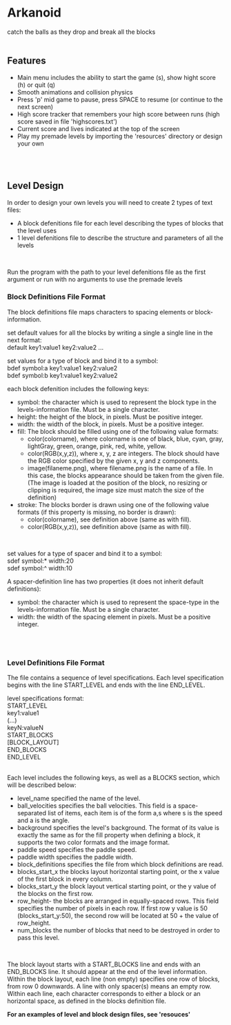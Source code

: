 # Arkanoid
catch the balls as they drop and break all the blocks
<br>
<br>

## Features
- Main menu includes the ability to start the game (s), show hight score (h) or quit (q)
- Smooth animations and collision physics
- Press 'p' mid game to pause, press SPACE to resume (or continue to the next screen)
- High score tracker that remembers your high score between runs (high score saved in file 'highscores.txt')
- Current score and lives indicated at the top of the screen
- Play my premade levels by importing the 'resources' directory or design your own
<br>
<br>


## Level Design
In order to design your own levels you will need to create 2 types of text files:
- A block defenitions file for each level describing the types of blocks that the level uses
- 1 level defenitions file to describe the structure and parameters of all the levels
<br>

Run the program with the path to your level defenitions file as the first argument or run with no arguments to use the premade levels

### Block Definitions File Format
The block definitions file maps characters to spacing elements or block-information.

set default values for all the blocks by writing a single a single line in the next format:<br>
default key1:value1 key2:value2 ...

set values for a type of block and bind it to a symbol: <br>
bdef symbol:a key1:value1 key2:value2 <br>
bdef symbol:b key1:value1 key2:value2
<br>

each block defenition includes the following keys:
- symbol: the character which is used to represent the block type in the levels-information file. Must be a single character.
- height: the height of the block, in pixels. Must be positive integer.
- width: the width of the block, in pixels. Must be a positive integer.
- fill: The block should be filled using one of the following value formats:
  - color(colorname), where colorname is one of black, blue, cyan, gray, lightGray, green, orange, pink, red, white, yellow.
  - color(RGB(x,y,z)), where x, y, z are integers. The block should have the RGB color specified by the given x, y and z components.
  - image(filaneme.png), where filename.png is the name of a file. In this case, the blocks appearance should be taken from the given file. (The image is loaded at the position     of the block, no resizing or clipping is required, the image size must match the size of the definition)
- stroke: The blocks border is drawn using one of the following value formats (if this property is missing, no border is drawn):
  - color(colorname), see definition above (same as with fill).
  - color(RGB(x,y,z)), see definition above (same as with fill).

<br>

set values for a type of spacer and bind it to a symbol:<br>
sdef symbol:* width:20 <br>
sdef symbol:^ width:10

A spacer-definition line has two properties (it does not inherit default definitions):
- symbol: the character which is used to represent the space-type in the levels-information file. Must be a single character.
- width: the width of the spacing element in pixels. Must be a positive integer.

<br>
<br>

### Level Definitions File Format
The file contains a sequence of level specifications. Each level specification begins with the line START_LEVEL and ends with the line END_LEVEL. <br>

level specifications format: <br>
START_LEVEL <br>
key1:value1 <br>
(...) <br>
keyN:valueN <br>
START_BLOCKS <br>
[BLOCK_LAYOUT] <br>
END_BLOCKS <br>
END_LEVEL <br>

<br>
Each level includes the following keys, as well as a BLOCKS section, which will be described below: <br>

- level_name specified the name of the level.
- ball_velocities specifies the ball velocities. This field is a space-separated list of items, each item is of the form a,s where s is the speed and a is the angle.
- background specifies the level's background. The format of its value is exactly the same as for the fill property when defining a block, it supports the two color formats and the image format.
- paddle speed specifies the paddle speed.
- paddle width specifies the paddle width.
- block_definitions specifies the file from which block definitions are read.
- blocks_start_x the blocks layout horizontal starting point, or the x value of the first block in every column.
- blocks_start_y the block layout vertical starting point, or the y value of the blocks on the first row.
- row_height- the blocks are arranged in equally-spaced rows. This field specifies the number of pixels in each row. If first row y value is 50 (blocks_start_y:50), the second row will be located at 50 + the value of row_height. 
- num_blocks the number of blocks that need to be destroyed in order to pass this level.
<br>

The block layout starts with a START_BLOCKS line and ends with an END_BLOCKS line. It should appear at the end of the level information. Within the block layout, each line (non empty) specifies one row of blocks, from row 0 downwards. A line with only spacer(s) means an empty row. Within each line, each character corresponds to either a block or an horizontal space, as defined in the blocks definition file.
<br>

<b>For an examples of level and block design files, see 'resouces'</b>

